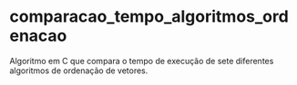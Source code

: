 # comparacao_tempo_algoritmos_ordenacao
Algoritmo em C que compara o tempo de execução de sete diferentes algoritmos de ordenação de vetores.
